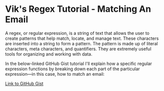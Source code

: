 # Vik's Regex Tutorial - Matching An Email

A regex, or regular expression, is a string of text that allows the user to create patterns that help match, locate, and manage text. These characters are inserted into a string to form a pattern. The pattern is made up of literal characters, meta characters, and quantifiers. They are extremely useful tools for organizing and working with data. 

In the below-linked GitHub Gist tutorial I'll explain how a specific regular expression functions by breaking down each part of the particular expression—in this case, how to match an email:

[Link to GitHub Gist](https://gist.github.com/Vik-Maharaj/6f2973f75989349522ad7b2a6521df01)

